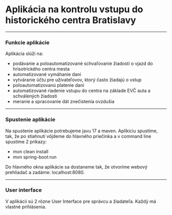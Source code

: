 # Aplikácia na kontrolu vstupu do historického centra Bratislavy

---

### Funkcie aplikácie

Aplikácia slúži na:

- podávanie a poloautomatizované schvaľovanie žiadostí o vjazd do hrisotrického centra mesta
- automatizované vymáhanie daní 
- vytváranie účtu pre užívateľovov, ktorý často žiadajú o vstup
- poloautomatizovanú platenie daní
- automatizované riadenie vstupu do centra na základe EVČ auta a schválených žiadosti
- meranie a spracovanie dát znečistenia ovzdušia

---

### Spustenie aplikácie

Na spustenie aplikácie potrebujeme javu 17 a maven.
Aplíkiciu spustíme, tak, že po stiahnutí vôjdeme do hlavného priečinka a v command line spustíme 2 príkazy:

- mvn clean install
- mvn spring-boot:run

Do hlavného okna aplikácie sa dostaneme tak, že otvoríme webový prehliadač a zadáme: localhost:8080.

--- 

### User interface

V aplíkácii sú 2 rôzne User Interface pre správcu a žiadateľa. Každý má vlastné prihlásenia.